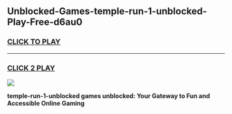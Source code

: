 
## Unblocked-Games-temple-run-1-unblocked-Play-Free-d6au0
<h3>
<a href="https://premium76.site?title=temple-run-1-unblocked&ref=12A">CLICK TO PLAY</a></h3>
<hr>

<h3>
<a href="https://premium76.site?title=temple-run-1-unblocked&ref=12A">CLICK 2 PLAY</a>
  
</h3>

<a href="https://premium76.site?title=temple-run-1-unblocked&ref=12A"><img src="https://clearcache.store/games.png"></a>


**temple-run-1-unblocked games unblocked: Your Gateway to Fun and Accessible Online Gaming**
